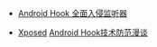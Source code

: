 - [Android Hook 全面入侵监听器](https://juejin.im/post/580d71d3a22b9d0063851aec)

- [Xposed](https://link.jianshu.com/?t=repo.xposed.info/module/de.robv.android.xposed.installer) [Android Hook技术防范漫谈](https://tech.meituan.com/2018/02/02/android-anti-hooking.html)

